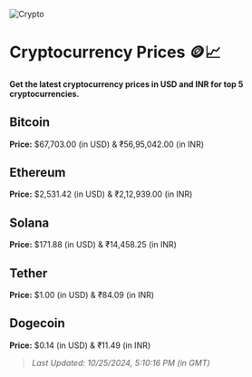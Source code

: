 
![Crypto](https://www.techguide.com.au/wp-content/uploads/2020/11/crypto3.jpeg)

# Cryptocurrency Prices 🪙📈

#### Get the latest cryptocurrency prices in USD and INR for top 5 cryptocurrencies.

## Bitcoin

**Price:** $67,703.00 (in USD) & ₹56,95,042.00 (in INR)

## Ethereum

**Price:** $2,531.42 (in USD) & ₹2,12,939.00 (in INR)

## Solana

**Price:** $171.88 (in USD) & ₹14,458.25 (in INR)

## Tether

**Price:** $1.00 (in USD) & ₹84.09 (in INR)

## Dogecoin

**Price:** $0.14 (in USD) & ₹11.49 (in INR)

> _Last Updated: 10/25/2024, 5:10:16 PM (in GMT)_
